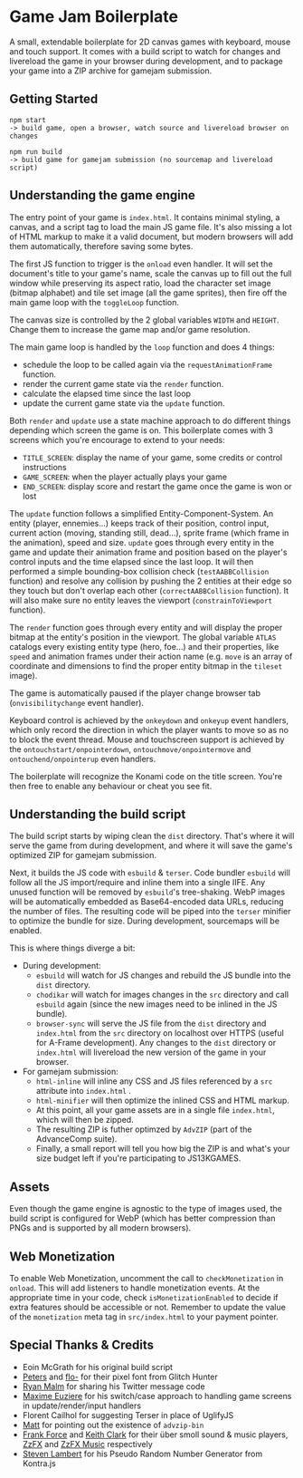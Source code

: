Game Jam Boilerplate
====================

A small, extendable boilerplate for 2D canvas games with keyboard, mouse and touch support. It comes with a build script to watch for changes and livereload the game in your browser during development, and to package your game into a ZIP archive for gamejam submission.

Getting Started
---------------

```
npm start
-> build game, open a browser, watch source and livereload browser on changes

npm run build
-> build game for gamejam submission (no sourcemap and livereload script)
```

Understanding the game engine
-----------------------------
The entry point of your game is `index.html`. It contains minimal styling, a canvas, and a script tag to load the main JS game file. It's also missing a lot of HTML markup to make it a valid document, but modern browsers will add them automatically, therefore saving some bytes.

The first JS function to trigger is the `onload` even handler. It will set the document's title to your game's name, scale the canvas up to fill out the full window while preserving its aspect ratio, load the character set image (bitmap alphabet) and tile set image (all the game sprites), then fire off the main game loop with the `toggleLoop` function.

The canvas size is controlled by the 2 global variables `WIDTH` and `HEIGHT`. Change them to increase the game map and/or game resolution.

The main game loop is handled by the `loop` function and does 4 things:
- schedule the loop to be called again via the `requestAnimationFrame` function.
- render the current game state via the `render` function.
- calculate the elapsed time since the last loop
- update the current game state via the `update` function.

Both `render` and `update` use a state machine approach to do different things depending which screen the game is on. This boilerplate comes with 3 screens which you're encourage to extend to your needs:
- `TITLE_SCREEN`: display the name of your game, some credits or control instructions
- `GAME_SCREEN`: when the player actually plays your game
- `END_SCREEN`: display score and restart the game once the game is won or lost

The `update` function follows a simplified Entity-Component-System.
An entity (player, ennemies...) keeps track of their position, control input, current action (moving, standing still, dead...), sprite frame (which frame in the animation), speed and size. `update` goes through every entity in the game and update their animation frame and position based on the player's control inputs and the time elapsed since the last loop. It will then performed a simple bounding-box collision check (`testAABBCollision` function) and resolve any collision by pushing the 2 entities at their edge so they touch but don't overlap each other (`correctAABBCollision` function). It will also make sure no entity leaves the viewport (`constrainToViewport` function).

The `render` function goes through every entity and will display the proper bitmap at the entity's position in the viewport. The global variable `ATLAS` catalogs every existing entity type (hero, foe...) and their properties, like `speed` and animation frames under their action name (e.g. `move` is an array of coordinate and dimensions to find the proper entity bitmap in the `tileset` image).

The game is automatically paused if the player change browser tab (`onvisibilitychange` event handler).

Keyboard control is achieved by the `onkeydown` and `onkeyup` event handlers, which only record the direction in which the player wants to move so as no to block the event thread.
Mouse and touchscreen support is achieved by the `ontouchstart/onpointerdown`, `ontouchmove/onpointermove` and `ontouchend/onpointerup` even handlers.

The boilerplate will recognize the Konami code on the title screen. You're then free to enable any behaviour or cheat you see fit.

Understanding the build script
------------------------------
The build script starts by wiping clean the `dist` directory. That's where it will serve the game from during development, and where it will save the game's optimized ZIP for gamejam submission.

Next, it builds the JS code with `esbuild` & `terser`. Code bundler `esbuild` will follow all the JS import/require and inline them into a single IIFE. Any unused function will be removed by `esbuild`'s tree-shaking. WebP images will be automatically embedded as Base64-encoded data URLs, reducing the number of files. The resulting code will be piped into the `terser` minifier to optimize the bundle for size. During development, sourcemaps will be enabled.

This is where things diverge a bit:
- During development:
  -  `esbuild` will watch for JS changes and rebuild the JS bundle into the `dist` directory.
  - `chodikar` will watch for images changes in the `src` directory and call `esbuild` again (since the new images need to be inlined in the JS bundle).
  - `browser-sync` will serve the JS file from the `dist` directory and `index.html` from the `src` directory on localhost over HTTPS (useful for A-Frame development). Any changes to the `dist` directory or `index.html` will livereload the new version of the game in your browser.
- For gamejam submission:
  - `html-inline` will inline any CSS and JS files referenced by a `src` attribute into `index.html` .
  - `html-minifier` will then optimize the inlined CSS and HTML markup.
  - At this point, all your game assets are in a single file `index.html`, which will then be zipped.
  - The resulting ZIP is futher optimzed by `AdvZIP` (part of the AdvanceComp suite).
  - Finally, a small report will tell you how big the ZIP is and what's your size budget left if you're participating to JS13KGAMES.

Assets
------
Even though the game engine is agnostic to the type of images used, the build script is configured for WebP (which has better compression than PNGs and is supported by all modern browsers).

Web Monetization
----------------
To enable Web Monetization, uncomment the call to `checkMonetization` in `onload`. This will add listeners to handle monetization events. At the appropriate time in your code, check `isMonetizationEnabled` to decide if extra features should be accessible or not. Remember to update the value of the `monetization` meta tag in `src/index.html` to your payment pointer.

Special Thanks & Credits
------------------------
- Eoin McGrath for his original build script
- [Peters](https://twitter.com/p1100i) and [flo-](https://twitter.com/fl0ptimus_prime) for their pixel font from Glitch Hunter
- [Ryan Malm](https://twitter.com/ryanmalm) for sharing his Twitter message code
- [Maxime Euziere](https://twitter.com/MaximeEuziere) for his switch/case approach to handling game screens in update/render/input handlers
- Florent Cailhol for suggesting Terser in place of UglifyJS
- [Matt](https://twitter.com/Smflyf) for pointing out the existence of `advzip-bin`
- [Frank Force](https://twitter.com/KilledByAPixel) and [Keith Clark](https://keithclark.co.uk/) for their über smoll sound & music players, [ZzFX](https://github.com/KilledByAPixel/ZzFX) and [ZzFX Music](https://github.com/keithclark/ZzFXM) respectively
- [Steven Lambert](https://twitter.com/StevenKLambert) for his Pseudo Random Number Generator from Kontra.js
